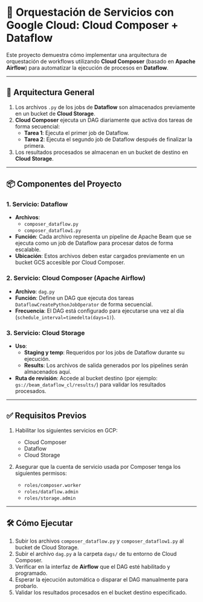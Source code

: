 # 📡 Orquestación de Servicios con Google Cloud: Cloud Composer + Dataflow

Este proyecto demuestra cómo implementar una arquitectura de orquestación de workflows utilizando **Cloud Composer** (basado en **Apache Airflow**) para automatizar la ejecución de procesos en **Dataflow**.

---

## 🚀 Arquitectura General

1. Los archivos `.py` de los jobs de **Dataflow** son almacenados previamente en un bucket de **Cloud Storage**.
2. **Cloud Composer** ejecuta un DAG diariamente que activa dos tareas de forma secuencial:
   - **Tarea 1**: Ejecuta el primer job de Dataflow.
   - **Tarea 2**: Ejecuta el segundo job de Dataflow después de finalizar la primera.
3. Los resultados procesados se almacenan en un bucket de destino en **Cloud Storage**.

---

## 📦 Componentes del Proyecto

### 1. Servicio: Dataflow

- **Archivos**:
  - `composer_dataflow.py`
  - `composer_dataflow1.py`
- **Función**: Cada archivo representa un pipeline de Apache Beam que se ejecuta como un job de Dataflow para procesar datos de forma escalable.
- **Ubicación**: Estos archivos deben estar cargados previamente en un bucket GCS accesible por Cloud Composer.

### 2. Servicio: Cloud Composer (Apache Airflow)

- **Archivo**: `dag.py`
- **Función**: Define un DAG que ejecuta dos tareas `DataflowCreatePythonJobOperator` de forma secuencial.
- **Frecuencia**: El DAG está configurado para ejecutarse una vez al día (`schedule_interval=timedelta(days=1)`).

### 3. Servicio: Cloud Storage

- **Uso**:
  - **Staging y temp**: Requeridos por los jobs de Dataflow durante su ejecución.
  - **Results**: Los archivos de salida generados por los pipelines serán almacenados aquí.
- **Ruta de revisión**: Accede al bucket destino (por ejemplo: `gs://beam_dataflow_cl/results/`) para validar los resultados procesados.

---

## ✅ Requisitos Previos

1. Habilitar los siguientes servicios en GCP:
   - Cloud Composer
   - Dataflow
   - Cloud Storage

2. Asegurar que la cuenta de servicio usada por Composer tenga los siguientes permisos:

   - `roles/composer.worker`
   - `roles/dataflow.admin`
   - `roles/storage.admin`

---

## 🛠️ Cómo Ejecutar

1. Subir los archivos `composer_dataflow.py` y `composer_dataflow1.py` al bucket de Cloud Storage.
2. Subir el archivo `dag.py` a la carpeta `dags/` de tu entorno de Cloud Composer.
3. Verificar en la interfaz de **Airflow** que el DAG esté habilitado y programado.
4. Esperar la ejecución automática o disparar el DAG manualmente para probarlo.
5. Validar los resultados procesados en el bucket destino especificado.










